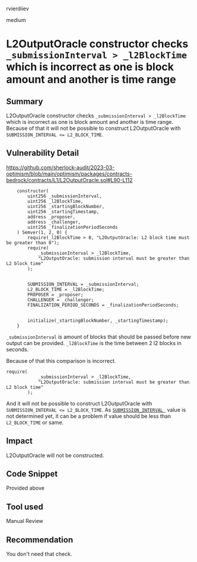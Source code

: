 rvierdiiev

medium

# L2OutputOracle constructor checks `_submissionInterval > _l2BlockTime` which is incorrect as one is block amount and another is time range

## Summary
L2OutputOracle constructor checks `_submissionInterval > _l2BlockTime` which is incorrect as one is block amount and another is time range. Because of that it will not be possible to construct L2OutputOracle with `SUBMISSION_INTERVAL <= L2_BLOCK_TIME`.
## Vulnerability Detail
https://github.com/sherlock-audit/2023-03-optimism/blob/main/optimism/packages/contracts-bedrock/contracts/L1/L2OutputOracle.sol#L90-L112
```solidity
    constructor(
        uint256 _submissionInterval,
        uint256 _l2BlockTime,
        uint256 _startingBlockNumber,
        uint256 _startingTimestamp,
        address _proposer,
        address _challenger,
        uint256 _finalizationPeriodSeconds
    ) Semver(1, 2, 0) {
        require(_l2BlockTime > 0, "L2OutputOracle: L2 block time must be greater than 0");
        require(
            _submissionInterval > _l2BlockTime,
            "L2OutputOracle: submission interval must be greater than L2 block time"
        );


        SUBMISSION_INTERVAL = _submissionInterval;
        L2_BLOCK_TIME = _l2BlockTime;
        PROPOSER = _proposer;
        CHALLENGER = _challenger;
        FINALIZATION_PERIOD_SECONDS = _finalizationPeriodSeconds;


        initialize(_startingBlockNumber, _startingTimestamp);
    }
```

`_submissionInterval` is amount of blocks that should be passed before new output can be provided.
`_l2BlockTime` is the time between 2 l2 blocks in seconds.

Because of that this comparison is incorrect.
```solidity
require(
            _submissionInterval > _l2BlockTime,
            "L2OutputOracle: submission interval must be greater than L2 block time"
        );
```

And it will not be possible to construct L2OutputOracle with `SUBMISSION_INTERVAL <= L2_BLOCK_TIME`. As [`SUBMISSION_INTERVAL `](https://github.com/ethereum-optimism/optimism/blob/f30376825c82f62b846590487fe46b7435213d37/specs/proposals.md#constants) value is not determined yet, it can be a problem if value should be less than `L2_BLOCK_TIME` or same.
## Impact
L2OutputOracle will not be constructed.
## Code Snippet
Provided above
## Tool used

Manual Review

## Recommendation
You don't need that check.